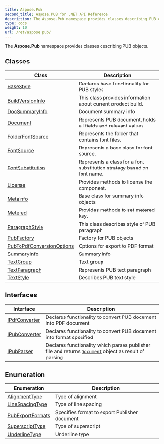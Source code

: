 ```yaml
---
title: Aspose.Pub
second_title: Aspose.PUB for .NET API Reference
description: The Aspose.Pub namespace provides classes describing PUB objects
type: docs
weight: 10
url: /net/aspose.pub/
---
```

The **Aspose.Pub** namespace provides classes describing PUB objects.

## Classes

| Class | Description |
| --- | --- |
| [BaseStyle](./basestyle/) | Declares base functionality for PUB styles |
| [BuildVersionInfo](./buildversioninfo/) | This class provides information about current product build. |
| [DocSummaryInfo](./docsummaryinfo/) | Document summary info |
| [Document](./document/) | Represents PUB document, holds all fields and relevant values |
| [FolderFontSource](./folderfontsource/) | Represents the folder that contains font files. |
| [FontSource](./fontsource/) | Represents a base class for font source. |
| [FontSubstitution](./fontsubstitution/) | Represents a class for a font substitution strategy based on font name. |
| [License](./license/) | Provides methods to license the component. |
| [MetaInfo](./metainfo/) | Base class for summary info objects |
| [Metered](./metered/) | Provides methods to set metered key. |
| [ParagraphStyle](./paragraphstyle/) | This class describes style of PUB paragraph |
| [PubFactory](./pubfactory/) | Factory for PUB objects |
| [PubToPdfConversionOptions](./pubtopdfconversionoptions/) | Options for export to PDF format |
| [SummaryInfo](./summaryinfo/) | Summary info |
| [TextGroup](./textgroup/) | Text group |
| [TextParagraph](./textparagraph/) | Represents PUB text paragraph |
| [TextStyle](./textstyle/) | Describes PUB text style |
## Interfaces

| Interface | Description |
| --- | --- |
| [IPdfConverter](./ipdfconverter/) | Declares functionality to convert PUB document into PDF document |
| [IPubConverter](./ipubconverter/) | Declares functionality to convert PUB document into format specified |
| [IPubParser](./ipubparser/) | Declares functionality which parses publisher file and returns [`Document`](../aspose.pub/document/) object as result of parsing. |
## Enumeration

| Enumeration | Description |
| --- | --- |
| [AlignmentType](./alignmenttype/) | Type of alignment |
| [LineSpacingType](./linespacingtype/) | Type of line spacing |
| [PubExportFormats](./pubexportformats/) | Specifies format to export Publisher document |
| [SuperscriptType](./superscripttype/) | Type of superscript |
| [UnderlineType](./underlinetype/) | Underline type |


